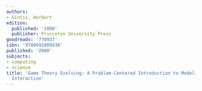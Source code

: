 ```yaml
---
authors:
- Gintis, Herbert
edition:
  published: '2000'
  publisher: Princeton University Press
goodreads: '770937'
isbn: '9780691009438'
published: '2000'
subjects:
- computing
- science
title: 'Game Theory Evolving: A Problem-Centered Introduction to Modeling Strategic
  Interaction'
---
```


